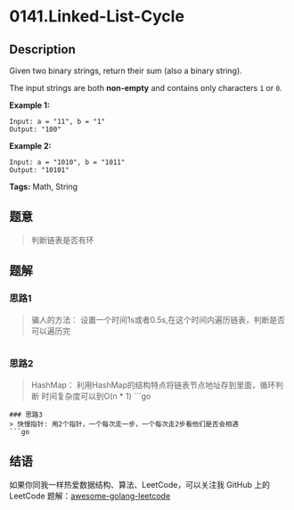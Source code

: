 # 0141.Linked-List-Cycle

## Description

Given two binary strings, return their sum \(also a binary string\).

The input strings are both **non-empty** and contains only characters `1` or `0`.

**Example 1:**

```text
Input: a = "11", b = "1"
Output: "100"
```

**Example 2:**

```text
Input: a = "1010", b = "1011"
Output: "10101"
```

**Tags:** Math, String

## 题意

> 判断链表是否有环

## 题解

### 思路1

> 骗人的方法： 设置一个时间1s或者0.5s,在这个时间内遍历链表，判断是否可以遍历完

```go

```

### 思路2

> HashMap： 利用HashMap的结构特点将链表节点地址存到里面，循环判断 时间复杂度可以到O\(n \* 1\) \`\`\`go

```text
### 思路3
> 快慢指针: 用2个指针，一个每次走一步，一个每次走2步看他们是否会相遇
```go
```

## 结语

如果你同我一样热爱数据结构、算法、LeetCode，可以关注我 GitHub 上的 LeetCode 题解：[awesome-golang-leetcode](https://github.com/kylesliu/awesome-golang-algorithm)

